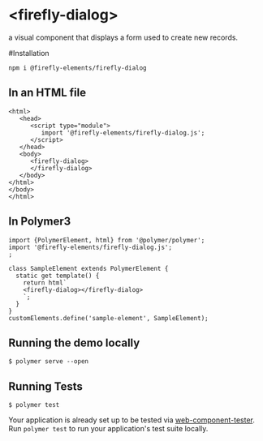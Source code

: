 # <firefly-dialog\>

a visual component that displays a form used to create new records.

#Installation 

```
npm i @firefly-elements/firefly-dialog
```

## In an HTML file
```
<html>
   <head>
      <script type="module">
         import '@firefly-elements/firefly-dialog.js';
      </script>
   </head>
   <body>
      <firefly-dialog>
      </firefly-dialog>
   </body>
</html>
</body>
</html>
```

## In Polymer3

```
import {PolymerElement, html} from '@polymer/polymer';
import '@firefly-elements/firefly-dialog.js';
;

class SampleElement extends PolymerElement {
  static get template() {
    return html`
    <firefly-dialog></firefly-dialog>
    `;
  }
}
customElements.define('sample-element', SampleElement);

```

## Running the demo locally
```
$ polymer serve --open
```

## Running Tests
```
$ polymer test
```

Your application is already set up to be tested via [web-component-tester](https://github.com/Polymer/web-component-tester). Run `polymer test` to run your application's test suite locally.